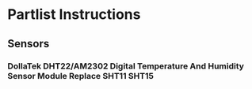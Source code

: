 # Partlist Instructions

## Sensors

### DollaTek DHT22/AM2302 Digital Temperature And Humidity Sensor Module Replace SHT11 SHT15 


